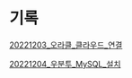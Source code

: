 # 기록

[20221203_오라클_클라우드_연결](https://github.com/somnwal/TIL/tree/main/오라클_클라우드/20221203_오라클_클라우드_연결)

[20221204_우분투_MySQL_설치](https://github.com/somnwal/TIL/tree/main/우분투/20221204_우분투_MySQL_설치)